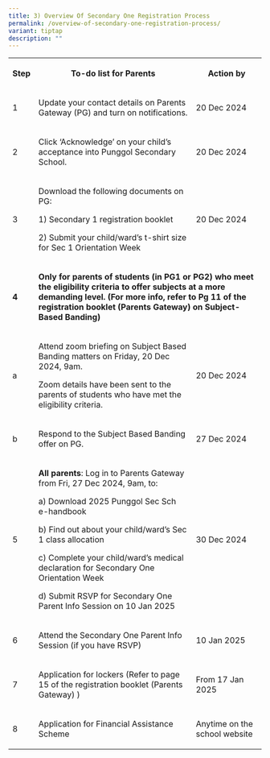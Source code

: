 ```yaml
---
title: 3) Overview Of Secondary One Registration Process
permalink: /overview-of-secondary-one-registration-process/
variant: tiptap
description: ""
---
```

<table style="minWidth: 75px">
<colgroup>
<col>
<col>
<col>
</colgroup>
<tbody>
<tr>
<th rowspan="1" colspan="1">
<p>Step</p>
</th>
<th rowspan="1" colspan="1">
<p>To-do list for Parents</p>
</th>
<th rowspan="1" colspan="1">
<p>Action by</p>
</th>
</tr>
<tr>
<td rowspan="1" colspan="1">
<p>1</p>
</td>
<td rowspan="1" colspan="1">
<p>Update your contact details on Parents Gateway (PG) and turn on notifications.</p>
</td>
<td rowspan="1" colspan="1">
<p>20 Dec 2024</p>
</td>
</tr>
<tr>
<td rowspan="1" colspan="1">
<p>2</p>
</td>
<td rowspan="1" colspan="1">
<p>Click ‘Acknowledge’ on your child’s acceptance into Punggol Secondary
School.</p>
</td>
<td rowspan="1" colspan="1">
<p>20 Dec 2024</p>
</td>
</tr>
<tr>
<td rowspan="1" colspan="1">
<p>3</p>
</td>
<td rowspan="1" colspan="1">
<p>Download the following documents on PG:</p>
<p>1) Secondary 1 registration booklet</p>
<p>2) Submit your child/ward’s t-shirt size for Sec 1 Orientation Week</p>
</td>
<td rowspan="1" colspan="1">
<p>20 Dec 2024</p>
</td>
</tr>
<tr>
<td rowspan="1" colspan="1">
<p><strong>4</strong>
</p>
</td>
<td rowspan="1" colspan="2">
<p><strong>Only for parents of students (in PG1 or PG2) who meet the eligibility criteria to offer subjects at a more demanding level. (For more info, refer to Pg 11 of the registration booklet (Parents Gateway) on Subject-Based Banding)</strong>
</p>
</td>
</tr>
<tr>
<td rowspan="1" colspan="1">
<p>a</p>
</td>
<td rowspan="1" colspan="1">
<p>Attend zoom briefing on Subject Based Banding matters on Friday, 20 Dec
2024, 9am.</p>
<p>Zoom details have been sent to the parents of students who have met the
eligibility criteria.</p>
</td>
<td rowspan="1" colspan="1">
<p>20 Dec 2024</p>
</td>
</tr>
<tr>
<td rowspan="1" colspan="1">
<p>b</p>
</td>
<td rowspan="1" colspan="1">
<p>Respond to the Subject Based Banding offer on PG.</p>
</td>
<td rowspan="1" colspan="1">
<p>27 Dec 2024</p>
</td>
</tr>
<tr>
<td rowspan="1" colspan="1">
<p>5</p>
</td>
<td rowspan="1" colspan="1">
<p><strong>All parents</strong>: Log in to Parents Gateway from Fri, 27 Dec
2024, 9am, to:</p>
<p>a) Download 2025 Punggol Sec Sch e-handbook</p>
<p>b) Find out about your child/ward’s Sec 1 class allocation</p>
<p>c) Complete your child/ward’s medical declaration for Secondary One Orientation
Week</p>
<p>d) Submit RSVP for Secondary One Parent Info Session on 10 Jan 2025</p>
</td>
<td rowspan="1" colspan="1">
<p>30 Dec 2024</p>
</td>
</tr>
<tr>
<td rowspan="1" colspan="1">
<p>6</p>
</td>
<td rowspan="1" colspan="1">
<p>Attend the Secondary One Parent Info Session (if you have RSVP)</p>
</td>
<td rowspan="1" colspan="1">
<p>10 Jan 2025</p>
</td>
</tr>
<tr>
<td rowspan="1" colspan="1">
<p>7</p>
</td>
<td rowspan="1" colspan="1">
<p>Application for lockers (Refer to page 15 of the registration booklet
(Parents Gateway) )</p>
</td>
<td rowspan="1" colspan="1">
<p>From 17 Jan 2025</p>
</td>
</tr>
<tr>
<td rowspan="1" colspan="1">
<p>8</p>
</td>
<td rowspan="1" colspan="1">
<p>Application for Financial Assistance Scheme</p>
</td>
<td rowspan="1" colspan="1">
<p>Anytime on the school website</p>
</td>
</tr>
</tbody>
</table>
<p></p>